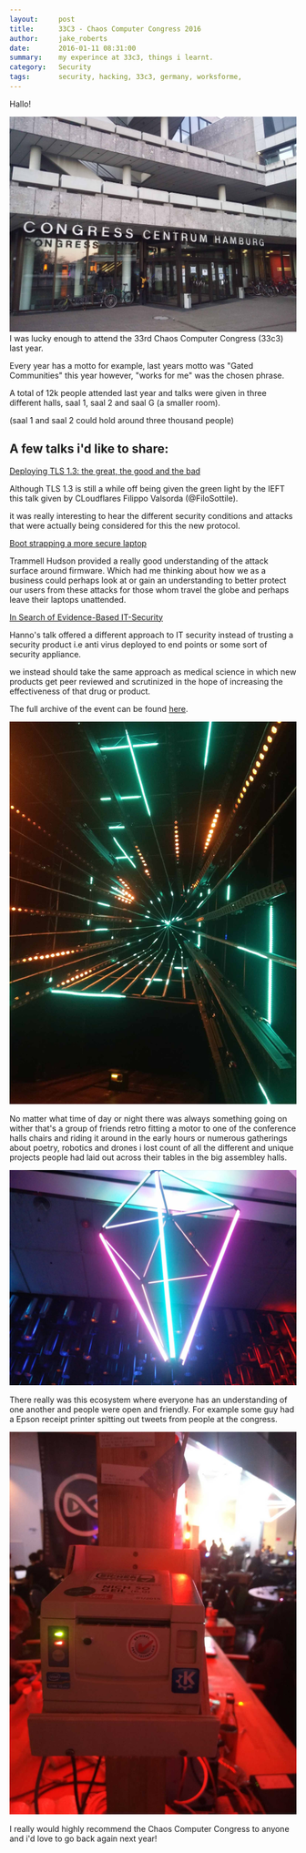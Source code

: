 ```yaml
---
layout:     post
title:      33C3 - Chaos Computer Congress 2016
author:     jake_roberts
date:       2016-01-11 08:31:00
summary:    my experince at 33c3, things i learnt.
category:   Security
tags:       security, hacking, 33c3, germany, worksforme, 
---
```

Hallo!

![CCH Hamburg](/images/CCH_OUTSIDE2.jpg)
I was lucky enough to attend the 33rd Chaos Computer Congress (33c3) last year.

Every year has a motto for example, last years motto was "Gated Communities" this year however, "works for me" was the chosen phrase.

A total of 12k people attended last year and talks were given in three different halls, saal 1, saal 2 and saal G (a smaller room).

(saal 1 and saal 2 could hold around three thousand people)

## A few talks i'd like to share:

[Deploying TLS 1.3: the great, the good and the bad](https://media.ccc.de/v/33c3-8348-deploying_tls_1_3_the_great_the_good_and_the_bad)

Although TLS 1.3 is still a while off being given the green light by the IEFT this talk given by CLoudflares Filippo Valsorda (@FiloSottile).

it was really interesting to hear the different security conditions and attacks that were actually being considered for this the new protocol.


[Boot strapping a more secure laptop](https://media.ccc.de/v/33c3-8314-bootstraping_a_slightly_more_secure_laptop#video&t=49)

Trammell Hudson provided a really good understanding of the attack surface around firmware. Which had me thinking about how we as a business could perhaps look at or gain an understanding to better protect our users from these attacks for those whom travel the globe and perhaps leave their laptops unattended. 

[In Search of Evidence-Based IT-Security](https://media.ccc.de/v/33c3-8169-in_search_of_evidence-based_it-security)

Hanno's talk offered a different approach to IT security instead of trusting a security product i.e anti virus deployed to end points or some sort of security appliance. 

we instead should take the same approach as medical science in which new products get peer reviewed and scrutinized in the hope of increasing the effectiveness of that drug or product.

The full archive of the event can be found [here](https://media.ccc.de/b/congress/2016).

![art](/images/ART_INSTAL.jpg)

No matter what time of day or night there was always something going on wither that's a group of friends retro fitting a motor to one of the conference halls chairs and riding it around in the early hours or numerous gatherings about poetry, robotics and drones i lost count of all the different and unique projects people had laid out across their tables in the big assembley halls.

![art installation](/images/ART_INSTALL2.jpg)

There really was this ecosystem where everyone has an understanding of one another and people were open and friendly.  For example some guy had a Epson receipt printer spitting out tweets from people at the congress.

![Tweet Printer](/images/TWEET_PRINTER.jpg)

I really would highly recommend the Chaos Computer Congress to anyone and i'd love to go back again next year!
